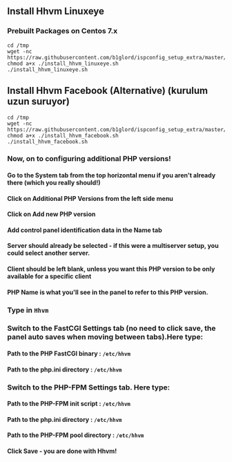 ## Install Hhvm Linuxeye 
### Prebuilt Packages on Centos 7.x
```
cd /tmp
wget -nc https://raw.githubusercontent.com/b1glord/ispconfig_setup_extra/master/centos7/hhvm/install_hhvm_linuxeye.sh
chmod a+x ./install_hhvm_linuxeye.sh
./install_hhvm_linuxeye.sh
```
## Install Hhvm Facebook  (Alternative) (kurulum uzun suruyor)
```
cd /tmp
wget -nc https://raw.githubusercontent.com/b1glord/ispconfig_setup_extra/master/centos7/hhvm/install_hhvm_facebook.sh
chmod a+x ./install_hhvm_facebook.sh
./install_hhvm_facebook.sh
```

### Now, on to configuring additional PHP versions!

#### Go to the System tab from the top horizontal menu if you aren't already there (which you really should!)
#### Click on Additional PHP Versions from the left side menu
#### Click on Add new PHP version
#### Add control panel identification data in the Name tab
#### Server should already be selected - if this were a multiserver setup, you could select another server.
#### Client should be left blank, unless you want this PHP version to be only available for a specific client

#### PHP Name is what you'll see in the panel to refer to this PHP version. 

### Type in ``Hhvm``

### Switch to the FastCGI Settings tab (no need to click save, the panel auto saves when moving between tabs).Here type:
#### Path to the PHP FastCGI binary     : ``/etc/hhvm``
#### Path to the php.ini directory      : ``/etc/hhvm``

### Switch to the PHP-FPM Settings tab. Here type:
#### Path to the PHP-FPM init script    : ``/etc/hhvm``
#### Path to the php.ini directory      : ``/etc/hhvm``
#### Path to the PHP-FPM pool directory : ``/etc/hhvm``
#### Click Save - you are done with Hhvm!

